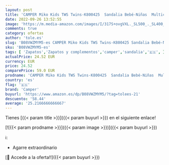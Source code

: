 ```yaml
---
layout: post
title: 'CAMPER Miko Kids TWS Twins-K800425  Sandalia Bebé-Niñas  Multicolor  25 EU'
date: 2022-09-26 13:52:55
image: 'https://m.media-amazon.com/images/I/317S+ovgVXL._SL500_._SL400_.jpg'
comments: true
category: ofertas
author: 'tole.es'
slug: 'B08VWZMYM5-es CAMPER Miko Kids TWS Twins-K800425 Sandalia Bebé-Niñas...'
sku: 'B08VWZMYM5-es'
tags: [ 'Zapatos','Zapatos y complementos','camper','sandalia','🇪🇸', ]
actualPrice: 24.52 EUR
currency: EUR
price: 24.52
comparePrice: 59.0 EUR
prodname: 'CAMPER Miko Kids TWS Twins-K800425  Sandalia Bebé-Niñas  Multicolor  25 EU'
country: 'es'
flag: '🇪🇸'
brand: 'Camper'
buyurl: 'https://www.amazon.es/dp/B08VWZMYM5/?tag=tolees-21'
descuento: '58.44'
average: '25.2166666666667'
---
```


Tienes [{{< param title >}}]({{< param buyurl >}}) en el siguiente enlace!

[![{{< param prodname >}}]({{< param image >}})]({{< param buyurl >}})

ℹ️:

- Agarre extraordinario

[🛒 Accede a la oferta!!]({{< param buyurl >}})
